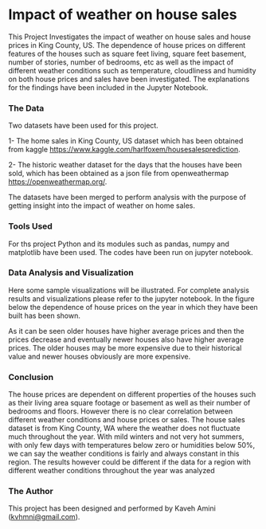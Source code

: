 # Impact of weather on house sales

This Project Investigates the impact of weather on house sales and house prices in King County, US. The dependence of house prices on different features of the houses such as square feet living, square feet basement, number of stories, number of bedrooms, etc as well as the impact of different weather conditions such as temperature, cloudliness and humidity on both house prices and sales have been investigated. The explanations for the findings have been included in the Jupyter Notebook.

### The Data

Two datasets have been used for this project.

1- The home sales in King County, US dataset which has been obtained from kaggle https://www.kaggle.com/harlfoxem/housesalesprediction.


2- The historic weather dataset for the days that the houses have been sold, which has been obtained as a json file from openweathermap https://openweathermap.org/.

The datasets have been merged to perform analysis with the purpose of getting insight into the impact of weather on home sales.


### Tools Used

For ths project Python and its modules such as pandas, numpy and matplotlib have been used. The codes have been run on jupyter notebook.

### Data Analysis and Visualization

Here some sample visualizations will be illustrated. For complete analysis results and visualizations please refer to the jupyter notebook.
In the figure below the dependence of house prices on the year in which they have been built has been shown.

<imag src="https://github.com/kavehamini/Impact_of_weather_on_home_sales/blob/master/The%20Project/housepricesvsyearbuilt.png">
    
As it can be seen older houses have higher average prices and then the prices decrease and eventually newer houses also have higher average prices. The older houses may be more expensive due to their historical value and newer houses obviously are more expensive.




### Conclusion

The house prices are dependent on different properties of the houses such as their living area square footage or basement as well as their number of bedrooms and floors. However there is no clear correlation between different weather conditions and house prices or sales. The house sales dataset is from King County, WA where the weather does not fluctuate much throughout the year. With mild winters and not very hot summers, with only few days with temperatures below zero or humidities below 50%, we can say the weather conditions is fairly and always constant in this region. The results however could be different if the data for a region with different weather conditions throughout the year was analyzed


### The Author

This project has been designed and performed by Kaveh Amini (kvhmni@gmail.com).